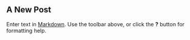 ## A New Post

Enter text in [Markdown](http://daringfireball.net/projects/markdown/). Use the toolbar above, or click the **?** button for formatting help.

<script id="asciicast-RtpiBelFzMsT3dr9T3fdXhirb" src="https://asciinema.org/a/RtpiBelFzMsT3dr9T3fdXhirb.js" async></script>
